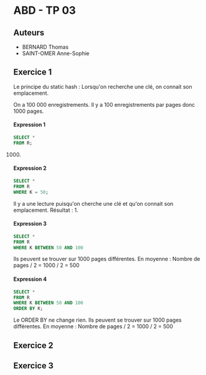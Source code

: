 ABD - TP 03
===========

Auteurs
-------

- BERNARD Thomas
- SAINT-OMER Anne-Sophie

Exercice 1
----------

Le principe du static hash : 
Lorsqu'on recherche une clé, on connait son emplacement.

On a 100 000 enregistrements. 
Il y a 100 enregistrements par pages donc 1000 pages.

#### Expression 1

```sql
SELECT *
FROM R;
```

1000.

#### Expression 2

```sql
SELECT *
FROM R
WHERE K = 50;
```
Il y a une lecture puisqu'on cherche une clé et qu'on connait son emplacement.
Résultat : 1.

#### Expression 3

```sql
SELECT *
FROM R
WHERE K BETWEEN 50 AND 100
```

Ils peuvent se trouver sur 1000 pages différentes.
En moyenne : 
Nombre de pages / 2 = 1000 / 2 = 500


#### Expression 4

```sql
SELECT *
FROM R
WHERE K BETWEEN 50 AND 100
ORDER BY K;
```

Le ORDER BY ne change rien.
Ils peuvent se trouver sur 1000 pages différentes.
En moyenne : 
Nombre de pages / 2 = 1000 / 2 = 500

Exercice 2
----------

Exercice 3
----------
